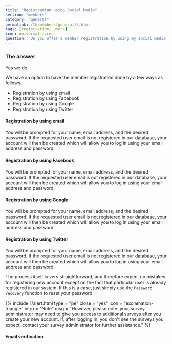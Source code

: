 ```yaml
---
title: "Registration using Social Media"
section: "members"
category: "general"
permalink: /th/members/general/3.html
tags: [registration, users]
icon: universal-access
question: "Do you offer a member registration by using my social media account?"
---
```


### <i class="pe-anchor pe-fw"></i> The answer

Yes we do.

We have an option to have the member registration done by a few ways as follows.

- Registration by using email
- Registration by using Facebook
- Registration by using Google
- Registration by using Twitter


#### Registration by using email

You will be prompted for your name, email address, and the desired password. If the requested user email is not registered in our database, your account will then be created which will allow you to log in using your email address and password.


#### Registration by using Facebook

You will be prompted for your name, email address, and the desired password. If the requested user email is not registered in our database, your account will then be created which will allow you to log in using your email address and password.


#### Registration by using Google

You will be prompted for your name, email address, and the desired password. If the requested user email is not registered in our database, your account will then be created which will allow you to log in using your email address and password.


#### Registration by using Twitter

You will be prompted for your name, email address, and the desired password. If the requested user email is not registered in our database, your account will then be created which will allow you to log in using your email address and password.


The process itself is very straightforward, and therefore expect no mistakes for registering new account except on the fact that particular user is already registered in our system. If this is a case, just simply use the `Password recovery` function to reset your password.

{% include 1/alert.html type = "pe" close = "yes" icon = "exclamation-triangle" intro = "Note" msg = "However, please note: your survey administrator may need to give you access to additional surveys after you create your new account. If, after logging in, you don't see the surveys you expect, contact your survey administrator for further assistance." %}


#### Email verification
